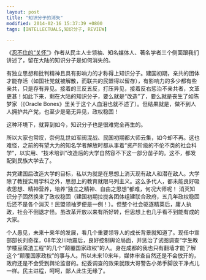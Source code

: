 ```yaml
---
layout: post
title: "知识分子的消失"
modified: 2014-02-16 15:37:39 +0800
tags: [INTELLECTUALS,知识分子, REVIEW]

---
```

《[忍不住的“关怀”]》作者从民主人士领袖、知名媒体人、著名学者三个侧面跟我们讲述了，留在大陆的知识分子是如何消失的。

有独立思想和批判精神且具有影响力的才称得上知识分子。建国初期，亲共的团体才能存活（如国社党就被解散，而联共的民盟得以留存），有影响力的多少都有些亲共，只是存有异见。接着的三反五反，打压异见，接着反右惩治不亲共者，文革更甚！如此下来，剩在大陆的知识分子，要么就是“改造”了，要么就是丧生了如陈梦家（《Oracle Bones》里关于这个人血泪也就不述了）。但结果就是，做不到人人拥护共产党，也至少是毫无异见，政权稳固！ 

这种环境下，就算到如今，知识分子也是很难完全再生的。

所以大家也常叹，奈何乱世如军阀混战、民国初期都大师云集，如今却不再。这也难怪，之前的有望大为的知名学者解放时都从事着“资产阶级的不伦不类的社会科学”，以实用、“技术培训”改造后的大学自然容不下这一部分苗子的。这不，都发配到民族大学去了。

共党建国后改造大学的目标，私以为就是在思想上消灭现有敌人和潜在敌人。大学除了教授实用学科之外，思想上的教育就限马列主义。这么多代人，都未能良好吸收思想、精神营养，培养“独立之精神、自由之思想”都难，何况大师呢！ 消灭知识分子固然换来了政权稳固（建国初期拉拢各团体组建联合政府，五几年政权稳固后还不是各个消灭！民盟领袖罗便是一例！）。但整个社会驱逐精英后，庸人执政，社会不倒退才怪。虽改革开放以来有所好转，但思想上也几乎看不到能有成的大家。

个人愚见，未来十来年的发展，看几个重要领导人的成长背景就知道了。现任中宣部部长刘奇葆，08年汶川地震后，良好控制舆论局面，并惩治了试图调查“学生教学楼豆腐渣工程”的几个“颠覆国家政权”的人。身在成都的我也只有翻墙才能了解这个“颠覆国家政权”的事与人。所以未来10来年，媒体审查自然还是不会放开的，政府还是不会受到舆论监督的。纪委调查的效果就跟大哥警告小弟手脚放干净点儿一样。民主进程，呵呵，鄙人此生无缘了。

[忍不住的“关怀”]: http://book.douban.com/subject/24316409/